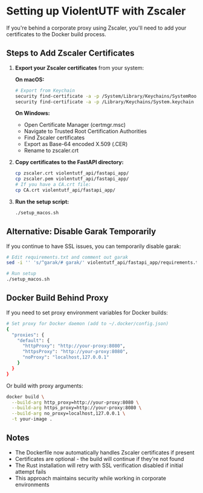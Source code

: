 # Setting up ViolentUTF with Zscaler

If you're behind a corporate proxy using Zscaler, you'll need to add your certificates to the Docker build process.

## Steps to Add Zscaler Certificates

1. **Export your Zscaler certificates** from your system:
   
   **On macOS:**
   ```bash
   # Export from Keychain
   security find-certificate -a -p /System/Library/Keychains/SystemRootCertificates.keychain > zscaler.pem
   security find-certificate -a -p /Library/Keychains/System.keychain | grep -A 20 -B 5 "Zscaler" > zscaler.crt
   ```

   **On Windows:**
   - Open Certificate Manager (certmgr.msc)
   - Navigate to Trusted Root Certification Authorities
   - Find Zscaler certificates
   - Export as Base-64 encoded X.509 (.CER)
   - Rename to zscaler.crt

2. **Copy certificates to the FastAPI directory:**
   ```bash
   cp zscaler.crt violentutf_api/fastapi_app/
   cp zscaler.pem violentutf_api/fastapi_app/
   # If you have a CA.crt file:
   cp CA.crt violentutf_api/fastapi_app/
   ```

3. **Run the setup script:**
   ```bash
   ./setup_macos.sh
   ```

## Alternative: Disable Garak Temporarily

If you continue to have SSL issues, you can temporarily disable garak:

```bash
# Edit requirements.txt and comment out garak
sed -i '' 's/^garak/# garak/' violentutf_api/fastapi_app/requirements.txt

# Run setup
./setup_macos.sh
```

## Docker Build Behind Proxy

If you need to set proxy environment variables for Docker builds:

```bash
# Set proxy for Docker daemon (add to ~/.docker/config.json)
{
  "proxies": {
    "default": {
      "httpProxy": "http://your-proxy:8080",
      "httpsProxy": "http://your-proxy:8080",
      "noProxy": "localhost,127.0.0.1"
    }
  }
}
```

Or build with proxy arguments:
```bash
docker build \
  --build-arg http_proxy=http://your-proxy:8080 \
  --build-arg https_proxy=http://your-proxy:8080 \
  --build-arg no_proxy=localhost,127.0.0.1 \
  -t your-image .
```

## Notes

- The Dockerfile now automatically handles Zscaler certificates if present
- Certificates are optional - the build will continue if they're not found
- The Rust installation will retry with SSL verification disabled if initial attempt fails
- This approach maintains security while working in corporate environments